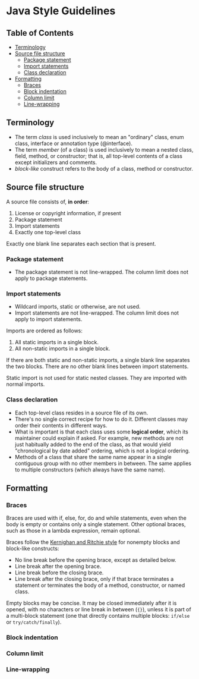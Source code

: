 # Java Style Guidelines



## Table of Contents

- [Terminology](#terminology)
- [Source file structure](#source-file-structure)
  - [Package statement](#package-statement)
  - [Import statements](#import-statements)
  - [Class declaration](#class-declaration)
- [Formatting](#formatting)
  - [Braces](#braces)
  - [Block indentation](#block-indentation)
  - [Column limit](#column-limit)
  - [Line-wrapping](#line-wrapping)



## <a name="terminology"></a> Terminology

- The term _class_ is used inclusively to mean an "ordinary" class, enum class, interface or annotation type (@interface).
- The term _member_ (of a class) is used inclusively to mean a nested class, field, method, or constructor; that is, all top-level contents of a class except initializers and comments.
- _block-like_ construct refers to the body of a class, method or constructor.



## <a name="source-file-structure"></a> Source file structure

A source file consists of, **in order**:
1. License or copyright information, if present
2. Package statement
3. Import statements
4. Exactly one top-level class

Exactly one blank line separates each section that is present.



### <a name="package-statement"></a> Package statement

- The package statement is not line-wrapped. The column limit does not apply to package statements.



### <a name="import-statements"></a> Import statements

- Wildcard imports, static or otherwise, are not used.
- Import statements are not line-wrapped. The column limit does not apply to import statements.

Imports are ordered as follows:
1. All static imports in a single block.
2. All non-static imports in a single block.

If there are both static and non-static imports, a single blank line separates the two blocks. There are no other blank lines between import statements.

Static import is not used for static nested classes. They are imported with normal imports.



### <a name="class-declaration"></a> Class declaration

- Each top-level class resides in a source file of its own.
- There's no single correct recipe for how to do it. Different classes may order their contents in different ways.
- What is important is that each class uses some **logical order**, which its maintainer could explain if asked. For example, new methods are not just habitually added to the end of the class, as that would yield "chronological by date added" ordering, which is not a logical ordering.
- Methods of a class that share the same name appear in a single contiguous group with no other members in between. The same applies to multiple constructors (which always have the same name).



## <a name="formatting"></a> Formatting



### <a name="braces"></a> Braces

Braces are used with if, else, for, do and while statements, even when the body is empty or contains only a single statement.
Other optional braces, such as those in a lambda expression, remain optional.

Braces follow the [Kernighan and Ritchie style](https://en.wikipedia.org/wiki/Indentation_style#K&R) for nonempty blocks and block-like constructs:
- No line break before the opening brace, except as detailed below.
- Line break after the opening brace.
- Line break before the closing brace.
- Line break after the closing brace, only if that brace terminates a statement or terminates the body of a method, constructor, or named class.

Empty blocks may be concise. It may be closed immediately after it is opened, with no characters or line break in between (`{}`), unless it is part of a multi-block statement (one that directly contains multiple blocks: `if/else` or `try/catch/finally`).



### <a name="block-indentation"></a> Block indentation



### <a name="column-limit"></a> Column limit
### <a name="line-wrapping"></a> Line-wrapping





